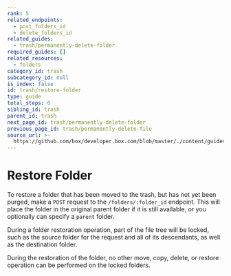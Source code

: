 ```yaml
---
rank: 5
related_endpoints:
  - post_folders_id
  - delete_folders_id
related_guides:
  - trash/permanently-delete-folder
required_guides: []
related_resources:
  - folders
category_id: trash
subcategory_id: null
is_index: false
id: trash/restore-folder
type: guide
total_steps: 6
sibling_id: trash
parent_id: trash
next_page_id: trash/permanently-delete-folder
previous_page_id: trash/permanently-delete-file
source_url: >-
  https://github.com/box/developer.box.com/blob/master/./content/guides/trash/restore-folder.md
---
```


# Restore Folder

To restore a folder that has been moved to the trash, but has not yet been
purged, make a `POST` request to the `/folders/:folder_id` endpoint. This will
place the folder in the original parent folder if it is still available, or you
optionally can specify a `parent` folder.

<Samples id='post_folders_id' >

</Samples>

<Message warning>

During a folder restoration operation, part of the file tree will be locked,
such as the source folder for the request and all of its descendants, as
well as the destination folder.

During the restoration of the folder, no other move, copy, delete, or
restore operation can be performed on the locked folders.

</Message>
